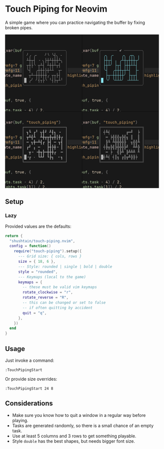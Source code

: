 # Touch Piping for Neovim

A simple game where you can practice navigating the buffer by fixing broken pipes.

![Example](https://raw.githubusercontent.com/shushtain/touch-piping.nvim/refs/heads/main/example.png)

## Setup

### Lazy

Provided values are the defaults:

```lua
return {
  "shushtain/touch-piping.nvim",
  config = function()
    require("touch-piping").setup({
      --- Grid size: { cols, rows }
      size = { 18, 6 },
      --- Style: rounded | single | bold | double
      style = "rounded",
      --- Keymaps (local to the game)
      keymaps = {
        -- these must be valid vim keymaps
        rotate_clockwise = "r",
        rotate_reverse = "R",
        -- this can be changed or set to false
        -- if often quitting by accident
        quit = "q",
      },
    })
  end
}
```

## Usage

Just invoke a command:

```vim
:TouchPipingStart
```

Or provide size overrides:

```vim
:TouchPipingStart 24 8
```

## Considerations

- Make sure you know how to quit a window in a regular way before playing.
- Tasks are generated randomly, so there is a small chance of an empty task.
- Use at least 5 columns and 3 rows to get something playable.
- Style `double` has the best shapes, but needs bigger font size.
